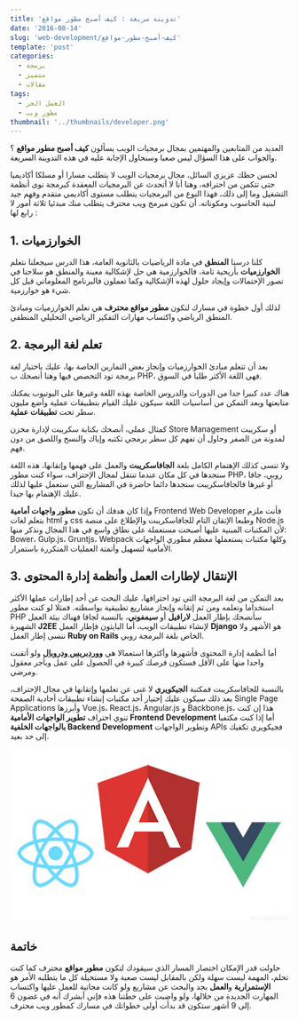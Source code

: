 ```yaml
---
title: 'تدوينة سريعة : كيف أصبح مطور مواقع'
date: '2016-08-14'
slug: 'web-development/كيف-أصبح-مطور-مواقع'
template: 'post'
categories:
  - برمجة
  - متميز
  - مقالات
tags:
  - العمل الحر
  - مطور ويب
thumbnail: '../thumbnails/developer.png'
---
```


العديد من المتابعين والمهتمين بمجال برمجيات الويب يسألون **كيف أصبح مطور مواقع** ؟ والجواب على هذا السؤال ليس صعبا وسنحاول الإجابة عليه في هذه التدوينة السريعة.

لحسن حظك عزيزي السائل، مجال برمجيات الويب لا يتطلب مسارا أو مسلكا أكاديميا حتى تتكمن من احترافه، وهنا أنا لا أتحدث عن البرمجيات المعقدة كبرمجة نوى أنظمة التشغيل وما إلى ذلك، فهذا النوع من البرمجيات يتطلب مستوى أكاديمي متقدم وفهم جيد لبنية الحاسوب ومكوناته. أن تكون مبرمج ويب محترف يتطلب منك مبدئيا ثلاثة أمور لا رابع لها :

## 1\. الخوارزميات

كلنا درسنا **المنطق** في مادة الرياضيات بالثانوية العامة، هذا الدرس سيجعلنا نتعلم **الخوارزميات** بأريحية تامة، فالخوارزمية هي حل لإشكالية معينة والمنطق هو سلاحنا في تصور الإحتمالات وإيجاد حلول لهذه الإشكالية وكما تعملون فالبرنامج المعلوماتي قبل كل شيء هو خوارزمية.

لذلك أول خطوة في مسارك لتكون **مطور مواقع محترف** هي تعلم الخوارزميات ومبادئ المنطق الرياضي واكتساب مهارات التفكير الرياضي التحليلي المنطقي.

## 2\. تعلم لغة البرمجة

بعد أن تتعلم مبادئ الخوارزميات وإنجاز بعض التمارين الخاصة بها، عليك باختيار لغة برمجة تود التخصص فيها وهنا أنصحك ب PHP، فهي اللغة الأكثر طلبا في السوق.

هناك عدد كبيرا جدا من الدورات والدروس الخاصة بهذه اللغة وغيرها على اليوتيوب يمكنك متابعتها وبعد التمكن من أساسيات اللغة سيكون عليك القيام بتطبيقات عملية وأضع مليون سطر تحت **تطبيقات عملية**.

كمثال عملي، أنصحك بكتابة سكريبت لإدارة مخزن Store Management أو سكريبت لمدونة من الصفر وحاول أن تفهم كل سطر برمجي تكتبه وإياك والنسخ واللصق من دون فهم.

ولا تنسى كذلك الإهتمام الكامل بلغة **الجافاسكريبت** والعمل على فهمها وإتقانها، هذه اللغة ستجدها في كل مكان عندما تنتقل لمجال الإحتراف، سواء كنت مطور PHP، روبي، جافا أو غيرها فالجافاسكريبت ستجدها دائما حاضرة في المشاريع التي ستعمل عليها لذلك عليك الإهتمام بها جيدا.

وإذا كان هدفك أن تكون **مطور واجهات أمامية** Frontend Web Developer فأنت ملزم بتعلم لغات html و css وطبعا الإتقان التام للجافاسكريبت والإطلاع على منصة Node.js لأن المكتبات المبنية عليها أصبحت مستعملة على نطاق واسع في هذا المجال ونذكر منها: Bower، Gulp.js، Gruntjs، Webpack وكلها مكتبات يستعملها معظم مطوري الواجهات الأمامية لتسهيل وأتمتة العمليات المتكررة باستمرار.

## 3\. الإنتقال لإطارات العمل وأنظمة إدارة المحتوى

بعد التمكن من لغة البرمجة التي تود احترافها، عليك البحث عن أحد إطارات عملها الأكثر استخداما وتعلمه ومن ثم إتقانه وإنجاز مشاريع تطبيقية بواسطته. فمثلا لو كنت مطور PHP سأنصحك بإطار العمل **لارافيل** أو **سيمفوني**، بالنسبة لجافا فهناك بيئة العمل الشهيرة **J2EE** لإنشاء تطبيقات الويب، أما البايثون فإطار العمل **Django** هو الأشهر ولا ننسى إطار العمل **Ruby on Rails** الخاص بلغة البرمجة روبي.

أما أنظمة إدارة المحتوى فأشهرها وأكثرها استعمالا هي [**ووردبريس ودروبال**](http://www.tutomena.com/blog/wordpress-vs-drupal/) ولو أتقنت واحدا منها على الأقل فستكون فرصك كبيرة في الحصول على عمل وبأجر معقول ومرضي.

بالنسبة للجافاسكريبت فمكتبة **الجيكويري** لا غنى عن تعلمها وإتقانها في مجال الإحتراف، بعد ذلك سيكون عليك إختيار أحد مكتبات إنشاء تطبيقات أحادية الصفحة Single Page Applications وأبرزها Vue.js، React.js، Angular.js و Backbone.js، هذا إن كنت تنوي احتراف **تطوير الواجهات الأمامية Frontend Development** أما إذا كنت مكتفيا **بالواجهات الخلفية Backend Development** وتطوير الواجهات APIs فجيكويري تكفيك إلى حد بعيد.

[![JavaScript Frameworks](../images/javascript-frameworks.jpg)](../images/javascript-frameworks.jpg)

## خاتمة

حاولت قدر الإمكان اختصار المسار الذي سيقودك لتكون **مطور مواقع** محترف كما كنت تحلم، المهمة ليست سهلة ولكن بالمقابل ليست صعبة ولا مستحيلة كل ما يتطلبه الأمر هو **الإستمرارية** و**العمل** بجد والبحث عن مشاريع ولو كانت مجانية للعمل عليها واكتساب المهارت الجديدة من خلالها، ولو واضبت على خطتنا هذه فإني أبشرك أنه في غضون 6 إلى 9 أشهر ستكون قد بدأت أولى خطواتك في مسارك كمطور ويب محترف.
